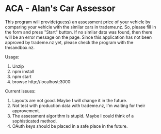 # ACA - Alan's Car Assessor
This program will provide(guess) an assessment price of your vehicle by comparing your vehicle with the similar cars in trademe.nz.
So, please fill in the form and press "Start" button.
If no similar data was found, then there will be an error message on the page.
Since this application has not been approved by trademe.nz yet, please check the program with the tmsandbox.nz.

Usage:
1. Unzip
2. npm install
3. npm start
4. browse http://localhost:3000

Current issues:
1. Layouts are not good. Maybe I will change it in the future.
2. Not test with production data with trademe.nz, I'm waiting for their approvement.
3. The assessment algorithm is stupid. Maybe I could think of a sophisticated method.
4. OAuth keys should be placed in a safe place in the future.
